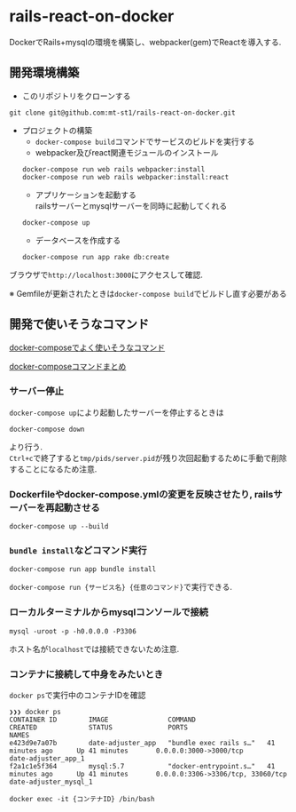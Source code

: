 # rails-react-on-docker
DockerでRails+mysqlの環境を構築し、webpacker(gem)でReactを導入する.

## 開発環境構築
- このリポジトリをクローンする
```
git clone git@github.com:mt-st1/rails-react-on-docker.git
```
- プロジェクトの構築
  - `docker-compose build`コマンドでサービスのビルドを実行する
  - webpacker及びreact関連モジュールのインストール
  ```
  docker-compose run web rails webpacker:install
  docker-compose run web rails webpacker:install:react
  ```
  - アプリケーションを起動する  
  railsサーバーとmysqlサーバーを同時に起動してくれる
  ```
  docker-compose up
  ```
  - データベースを作成する
  ```
  docker-compose run app rake db:create
  ```

ブラウザで`http://localhost:3000`にアクセスして確認.

※ Gemfileが更新されたときは`docker-compose build`でビルドし直す必要がある

## 開発で使いそうなコマンド

[docker-composeでよく使いそうなコマンド](http://kasei-san.hatenablog.com/entry/2018/03/12/060801)  

[docker-composeコマンドまとめ](https://qiita.com/aild_arch_bfmv/items/d47caf37b79e855af95f)

### サーバー停止
`docker-compose up`により起動したサーバーを停止するときは  
```
docker-compose down
```
より行う.  
`Ctrl+c`で終了すると`tmp/pids/server.pid`が残り次回起動するために手動で削除することになるため注意.  

### Dockerfileやdocker-compose.ymlの変更を反映させたり, railsサーバーを再起動させる
```
docker-compose up --build
```

### `bundle install`などコマンド実行
```
docker-compose run app bundle install
```
`docker-compose run {サービス名} {任意のコマンド}`で実行できる.

### ローカルターミナルからmysqlコンソールで接続
```
mysql -uroot -p -h0.0.0.0 -P3306
```
ホスト名が`localhost`では接続できないため注意.

### コンテナに接続して中身をみたいとき
`docker ps`で実行中のコンテナIDを確認
```
❯❯❯ docker ps
CONTAINER ID        IMAGE               COMMAND                  CREATED             STATUS              PORTS                               NAMES
e423d9e7a07b        date-adjuster_app   "bundle exec rails s…"   41 minutes ago      Up 41 minutes       0.0.0.0:3000->3000/tcp              date-adjuster_app_1
f2a1c1e5f364        mysql:5.7           "docker-entrypoint.s…"   41 minutes ago      Up 41 minutes       0.0.0.0:3306->3306/tcp, 33060/tcp   date-adjuster_mysql_1
```
  
```
docker exec -it {コンテナID} /bin/bash
```
